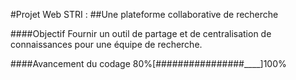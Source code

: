 #Projet Web STRI :
##Une plateforme collaborative de recherche

####Objectif
Fournir un outil de partage et de centralisation de connaissances pour une équipe de recherche.

####Avancement du codage
80%[################____]100%
